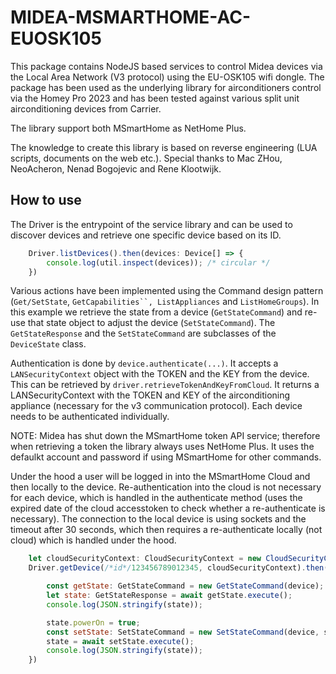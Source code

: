 # MIDEA-MSMARTHOME-AC-EUOSK105
This package contains NodeJS based services to control Midea devices via the Local Area Network (V3 protocol) using the EU-OSK105 wifi dongle. The package has been used as the underlying library for airconditioners control via the Homey Pro 2023 and has been tested against various split unit airconditioning devices from Carrier.

The library support both MSmartHome as NetHome Plus.

The knowledge to create this library is based on reverse engineering (LUA scripts, documents on the web etc.). Special thanks to Mac ZHou, NeoAcheron, Nenad Bogojevic and Rene Klootwijk.

## How to use

The Driver is the entrypoint of the service library and can be used to discover devices and retrieve one specific device based on its ID.
```js
	Driver.listDevices().then(devices: Device[] => {
		console.log(util.inspect(devices)); /* circular */
	})
```


Various actions have been implemented using the Command design pattern (`Get/SetState`, `GetCapabilities``, ListAppliances` and `ListHomeGroups`). In this example we retrieve the state from a device (`GetStateCommand`) and re-use that state object to adjust the device (`SetStateCommand`). The `GetStateResponse` and the `SetStateCommand` are subclasses of the `DeviceState` class.

Authentication is done by `device.authenticate(...)`. It accepts a `LANSecurityContext` object with the TOKEN and the KEY from the device. This can be retrieved by `driver.retrieveTokenAndKeyFromCloud`. It returns a LANSecurityContext with the TOKEN and KEY of the airconditioning appliance (necessary for the v3 communication protocol). Each device needs to be authenticated individually. 

NOTE: Midea has shut down the MSmartHome token API service; therefore when retrieving a token the library always uses NetHome Plus. It uses the defaulkt account and password if using MSmartHome for other commands.

Under the hood a user will be logged in into the MSmartHome Cloud and then locally to the device. Re-authentication into the cloud is not necessary for each device, which is handled in the authenticate method (uses the expired date of the cloud accesstoken to check whether a re-authenticate is necessary). The connection to the local device is using sockets and the timeout after 30 seconds, which then requires a re-authenticate locally (not cloud) which is handled under the hood.

```js
	let cloudSecurityContext: CloudSecurityContext = new CloudSecurityContext('<account>', '<password>');
	Driver.getDevice(/*id*/123456789012345, cloudSecurityContext).then(async device => {

		const getState: GetStateCommand = new GetStateCommand(device);
		let state: GetStateResponse = await getState.execute();
		console.log(JSON.stringify(state));

		state.powerOn = true;
		const setState: SetStateCommand = new SetStateCommand(device, state);
		state = await setState.execute();
		console.log(JSON.stringify(state));
	})
```